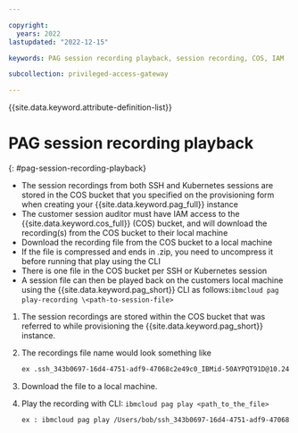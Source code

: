 ```yaml
---

copyright:
  years: 2022
lastupdated: "2022-12-15"

keywords: PAG session recording playback, session recording, COS, IAM

subcollection: privileged-access-gateway

---
```


{{site.data.keyword.attribute-definition-list}}

# PAG session recording playback​
{: #pag-session-recording-playback}

- The session recordings from both SSH and Kubernetes sessions are stored in the COS bucket that you specified on the provisioning form when creating your {{site.data.keyword.pag_full}} instance​
- The customer session auditor must have IAM access to the {{site.data.keyword.cos_full}} (COS) bucket, and will download the recording(s) from the COS bucket to their local machine
- ​Download the recording file from the COS bucket to a local machine
- If the file is compressed and ends in .zip, you need to uncompress it before running that play using the CLI
- There is one file in the COS bucket per SSH or Kubernetes session​
- A session file can then be played back on the customers local machine using the {{site.data.keyword.pag_short}} CLI as follows:​ `ibmcloud pag play-recording \<path-to-session-file>` ​

1. The session recordings are stored within the COS bucket that was referred to while provisioning the {{site.data.keyword.pag_short}} instance.
2. The recordings file name would look something like

   ```sh
   ex .ssh_343b0697-16d4-4751-adf9-47068c2e49c0_IBMid-50AYPQT91D@10.240.64.64_22
   ```

3. Download the file to a local machine.
4. Play the recording with CLI: `ibmcloud pag play <path_to_the_file>`

   ```sh
   ex : ibmcloud pag play /Users/bob/ssh_343b0697-16d4-4751-adf9-47068c2e49c0_IBMid-50AYPQT91D@10.240.64.64_22
   ```
